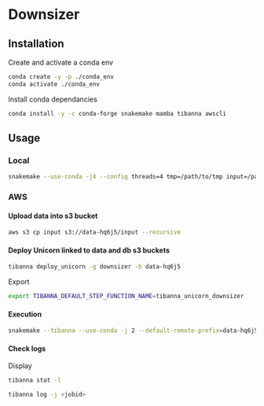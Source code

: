 # Downsizer

## Installation

Create and activate a conda env

```bash
conda create -y -p ./conda_env
conda activate ./conda_env
```

Install conda dependancies

```bash
conda install -y -c conda-forge snakemake mamba tibanna awscli
```

## Usage


### Local

```bash
snakemake --use-conda -j4 --config threads=4 tmp=/path/to/tmp input=/path/to/input output=/path/to/output normalisation=500000
```

### AWS


#### Upload data into s3 bucket

```bash
aws s3 cp input s3://data-hq6j5/input --recursive
```

#### Deploy Unicorn linked to data and db s3 buckets

```bash
tibanna deploy_unicorn -g downsizer -b data-hq6j5
```

Export

```bash
export TIBANNA_DEFAULT_STEP_FUNCTION_NAME=tibanna_unicorn_downsizer
```

#### Execution

```bash
snakemake --tibanna --use-conda -j 2 --default-remote-prefix=data-hq6j5 --config tmp=tmp input=input output=output normalisation=500000
```

#### Check logs

Display 

```bash
tibanna stat -l
```

```bash
tibanna log -j <jobid>
```


